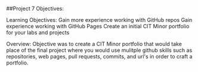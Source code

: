 ##Project 7 Objectives:

Learning Objectives: Gain more experience working with GitHub repos 
Gain experience working with GitHub Pages 
Create an initial CIT Minor portfolio for your labs and projects

Overview: 
Objective was to create a CIT Minor portfolio that would take place of the final project where you would use mulitple github skills 
such as repositories, web pages, pull requests, commits, and url's in order to craft a portfolio.

